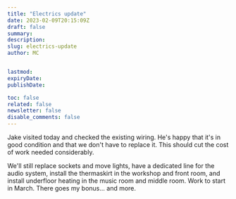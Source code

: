 ```yaml
---
title: "Electrics update"
date: 2023-02-09T20:15:09Z
draft: false
summary:
description:
slug: electrics-update
author: MC


lastmod:
expiryDate:
publishDate:

toc: false
related: false
newsletter: false
disable_comments: false
---
```


Jake visited today and checked the existing wiring. He's happy that it's in good condition and that we don't have to replace it. This should cut the cost of work needed considerably.

We'll still replace sockets and move lights, have a dedicated line for the audio system, install the thermaskirt in the workshop and front room, and install underfloor heating in the music room and middle room. Work to start in March. There goes my bonus... and more.



